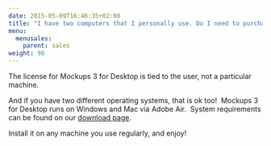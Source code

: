 ```yaml
---
date: 2015-05-09T16:46:35+02:00
title: "I have two computers that I personally use. Do I need to purchase two licenses?"
menu:
  menusales:
    parent: sales
weight: 90
---
```


The license for Mockups 3 for Desktop is tied to the user, not a particular machine.

And if you have two different operating systems, that is ok too!  Mockups 3 for Desktop runs on Windows and Mac via Adobe Air.  System requirements can be found on our [download page](https://balsamiq.com/download/).

Install it on any machine you use regularly, and enjoy!